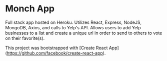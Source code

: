 # Monch App

Full stack app hosted on Heroku. Utilizes React, Express, NodeJS, MongoDB, Axios, and calls to Yelp's API.
Allows users to add Yelp businesses to a list and create a unique url in order to send to others to vote on their favorite(s).

This project was bootstrapped with [Create React App] (https://github.com/facebook/create-react-app).
